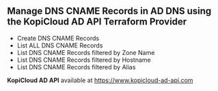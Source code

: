 ## Manage DNS CNAME Records in AD DNS using the KopiCloud AD API Terraform Provider

* Create DNS CNAME Records
* List ALL DNS CNAME Records
* List DNS CNAME Records filtered by Zone Name
* List DNS CNAME Records filtered by Hostname
* List DNS CNAME Records filtered by Alias

**KopiCloud AD API** available at https://www.kopicloud-ad-api.com
